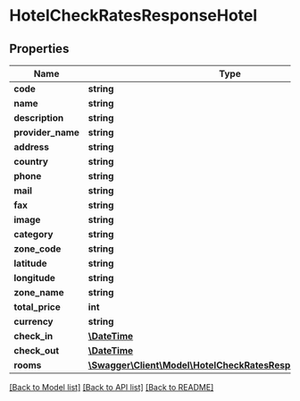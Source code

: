 # HotelCheckRatesResponseHotel

## Properties
Name | Type | Description | Notes
------------ | ------------- | ------------- | -------------
**code** | **string** |  | [optional] 
**name** | **string** |  | [optional] 
**description** | **string** |  | [optional] 
**provider_name** | **string** |  | [optional] 
**address** | **string** |  | [optional] 
**country** | **string** |  | [optional] 
**phone** | **string** |  | [optional] 
**mail** | **string** |  | [optional] 
**fax** | **string** |  | [optional] 
**image** | **string** |  | [optional] 
**category** | **string** |  | [optional] 
**zone_code** | **string** |  | [optional] 
**latitude** | **string** |  | [optional] 
**longitude** | **string** |  | [optional] 
**zone_name** | **string** |  | [optional] 
**total_price** | **int** |  | [optional] 
**currency** | **string** |  | [optional] 
**check_in** | [**\DateTime**](\DateTime.md) |  | [optional] 
**check_out** | [**\DateTime**](\DateTime.md) |  | [optional] 
**rooms** | [**\Swagger\Client\Model\HotelCheckRatesResponseHotelRooms[]**](HotelCheckRatesResponseHotelRooms.md) |  | [optional] 

[[Back to Model list]](../../README.md#documentation-for-models) [[Back to API list]](../../README.md#documentation-for-api-endpoints) [[Back to README]](../../README.md)

